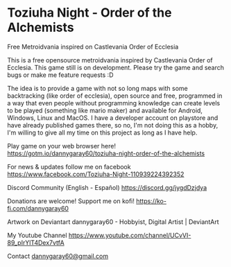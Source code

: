 # Toziuha Night - Order of the Alchemists
Free Metroidvania inspired on Castlevania Order of Ecclesia

This is a free opensource metroidvania inspired by Castlevania Order of Ecclesia.
This game still is on development. Please try the game and search bugs or make me feature requests :D

The idea is to provide a game with not so long maps with some backtracking (like order of ecclesia), open source and free, programmed in a way that even people without programming knowledge can create levels to be played (something like mario maker) and available for Android, Windows, Linux and MacOS. I have a developer account on playstore and have already published games there, so no, I'm not doing this as a hobby, I'm willing to give all my time on this project as long as I have help.



Play game on your web browser here!
https://gotm.io/dannygaray60/toziuha-night-order-of-the-alchemists


For news & updates follow me on facebook
https://www.facebook.com/Toziuha-Night-110939224392352


Discord Community (English - Español)
https://discord.gg/jygdDzjdya


Donations are welcome! Support me on kofi!
https://ko-fi.com/dannygaray60


Artwork on Deviantart
dannygaray60 - Hobbyist, Digital Artist | DeviantArt


My Youtube Channel
https://www.youtube.com/channel/UCvVI-89_pIrYlT4Dex7vtfA


Contact
dannygaray60@gmail.com
